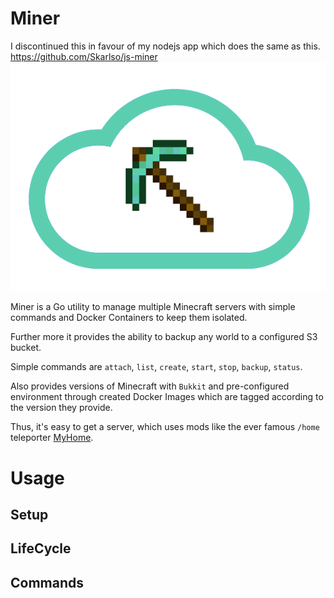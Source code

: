 # Miner
I discontinued this in favour of my nodejs app which does the same as this. https://github.com/Skarlso/js-miner
![Logo](./imgs/logo.png)

Miner is a Go utility to manage multiple Minecraft servers with simple commands and Docker Containers to keep them isolated.

Further more it provides the ability to backup any world to a configured S3 bucket.

Simple commands are `attach`, `list`, `create`, `start`, `stop`, `backup`, `status`.

Also provides versions of Minecraft with `Bukkit` and pre-configured environment through created Docker Images which are
tagged according to the version they provide.

Thus, it's easy to get a server, which uses mods like the ever famous `/home` teleporter
[MyHome](https://mods.curse.com/bukkit-plugins/minecraft/myhome).

# Usage

## Setup

## LifeCycle

## Commands

